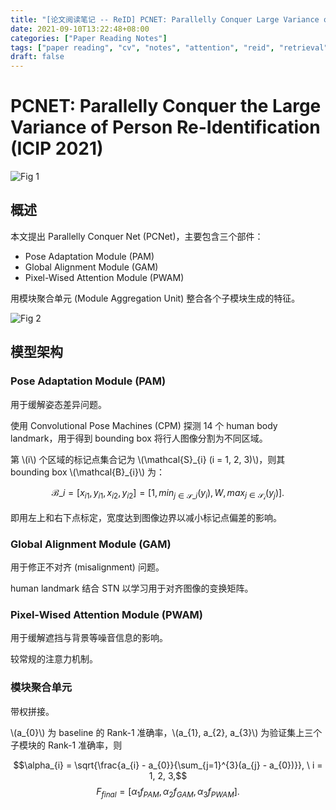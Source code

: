 ```yaml
---
title: "[论文阅读笔记 -- ReID] PCNET: Parallelly Conquer Large Variance of Person ReId (ICIP 2021)"
date: 2021-09-10T13:22:48+08:00
categories: ["Paper Reading Notes"]
tags: ["paper reading", "cv", "notes", "attention", "reid", "retrieval"]
draft: false
---
```


# PCNET: Parallelly Conquer the Large Variance of Person Re-Identification (ICIP 2021)

![Fig 1](/images/2021/PRN95/1.png)

## 概述

本文提出 Parallelly Conquer Net (PCNet)，主要包含三个部件：  

+ Pose Adaptation Module (PAM)
+ Global Alignment Module (GAM)
+ Pixel-Wised Attention Module (PWAM)

用模块聚合单元 (Module Aggregation Unit) 整合各个子模块生成的特征。  

![Fig 2](/images/2021/PRN95/2.png)

## 模型架构

### Pose Adaptation Module (PAM)

用于缓解姿态差异问题。  

使用 Convolutional Pose Machines (CPM) 探测 14 个 human body landmark，用于得到 bounding box 将行人图像分割为不同区域。  

第 \\(i\\) 个区域的标记点集合记为 \\(\mathcal{S}\_{i} (i = 1, 2, 3)\\)，则其 bounding box \\(\mathcal{B}\_{i}\\) 为：  

$$\mathcal{B}\_{i} = [x_{i1}, y_{i1}, x_{i2}, y_{i2}] = [1, min_{j \in \mathcal{S}\_{i}}(y_{i}), W, max_{j \in \mathcal{S_{i}}}(y_{j})].$$

即用左上和右下点标定，宽度达到图像边界以减小标记点偏差的影响。  

### Global Alignment Module (GAM)

用于修正不对齐 (misalignment) 问题。  

human landmark 结合 STN 以学习用于对齐图像的变换矩阵。  

### Pixel-Wised Attention Module (PWAM)

用于缓解遮挡与背景等噪音信息的影响。  

较常规的注意力机制。  

### 模块聚合单元

带权拼接。  

\\(a_{0}\\) 为 baseline 的 Rank-1 准确率，\\(a_{1}, a_{2}, a_{3}\\) 为验证集上三个子模块的 Rank-1 准确率，则  

$$\alpha_{i} = \sqrt{\frac{a_{i} - a_{0}}{\sum_{j=1}^{3}(a_{j} - a_{0})}}, \ i = 1, 2, 3,$$
$$F_{final} = [\alpha_{1} f_{PAM}, \alpha_{2} f_{GAM}, \alpha_{3} f_{PWAM}].$$
